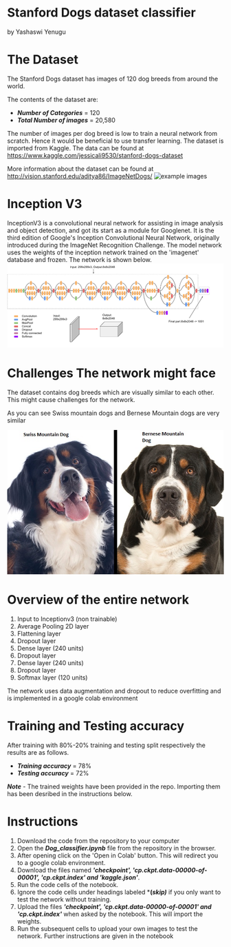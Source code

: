 # Stanford Dogs dataset classifier
by Yashaswi Yenugu

# The Dataset
The Stanford Dogs dataset has images of 120 dog breeds from around the world.

The contents of the dataset are:
- ***Number of Categories*** = 120
- ***Total Number of images*** = 20,580

The number of images per dog breed is low to train a neural network from scratch.
Hence it would be beneficial to use transfer learning. 
The dataset is imported from Kaggle.
The data can be found at https://www.kaggle.com/jessicali9530/stanford-dogs-dataset

More information about the dataset can be found at http://vision.stanford.edu/aditya86/ImageNetDogs/
![example images](https://i.imgur.com/Mp2Te2Y.png)


# Inception V3
InceptionV3 is a convolutional neural network for assisting in image analysis and object detection, and got its start as a module for Googlenet. It is the third edition of Google's Inception Convolutional Neural Network, originally introduced during the ImageNet Recognition Challenge.
The model network uses the weights of the inception network trained on the 'imagenet' database and frozen.
The network is shown below.
![InceptionV3](inceptionv3.png)


# Challenges The network might face
The dataset contains dog breeds which are visually similar to each other.
This might cause challenges for the network.

As you can see Swiss mountain dogs and Bernese Mountain dogs are very similar

![Swiss mountain dog and Bernese mountain dog](swiss.jpg)



# Overview of the entire network

1. Input to Inceptionv3 (non trainable)
2. Average Pooling 2D layer
3. Flattening layer
4. Dropout layer 
5. Dense layer (240 units)
6. Dropout layer
7. Dense layer (240 units)
8. Dropout layer
9. Softmax layer (120 units)

The network uses data augmentation and dropout to reduce overfitting and is implemented in a google colab environment


# Training and Testing accuracy
After training with 80%-20% training and testing split respectively the results are as follows.
- ***Training accuracy*** = 78%
- ***Testing accuracy*** = 72%

***Note*** - The trained weights have been provided in the repo. Importing them has been desribed in the instructions below.

# Instructions

1. Download the code from the repository to your computer
2. Open the ***Dog_classifier.ipynb*** file from the repository in the browser.
3. After opening click on the 'Open in Colab' button. This will redirect you to a google colab environment.
4. Download the files named ***'checkpoint', 'cp.ckpt.data-00000-of-00001', 'cp.ckpt.index' and 'kaggle.json'***.
5. Run the code cells of the notebook.
6. Ignore the code cells under headings labeled ***(*skip)*** if you only want to test the network without training.
7. Upload the files ***'checkpoint', 'cp.ckpt.data-00000-of-00001' and 'cp.ckpt.index'*** when asked by the notebook. This will import the weights.
8. Run the subsequent cells to upload your own images to test the network. Further instructions are given in the notebook




